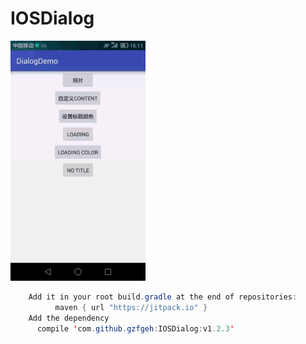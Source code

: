 # IOSDialog

![](/screen/dialog.gif) <br>


```java
    Add it in your root build.gradle at the end of repositories: 
          maven { url "https://jitpack.io" } 
    Add the dependency  
	  compile 'com.github.gzfgeh:IOSDialog:v1.2.3' 
```
